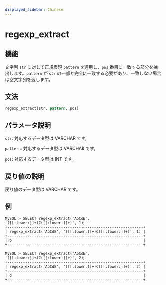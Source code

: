 ```yaml
---
displayed_sidebar: Chinese
---
```


# regexp_extract

## 機能

文字列 `str` に対して正規表現 `pattern` を適用し、`pos` 番目に一致する部分を抽出します。`pattern` が `str` の一部と完全に一致する必要があり、一致しない場合は空文字列を返します。

## 文法

```Haskell
regexp_extract(str, pattern, pos)
```

## パラメータ説明

`str`: 対応するデータ型は VARCHAR です。

`pattern`: 対応するデータ型は VARCHAR です。

`pos`: 対応するデータ型は INT です。

## 戻り値の説明

戻り値のデータ型は VARCHAR です。

## 例

```Plain Text
MySQL > SELECT regexp_extract('AbCdE', '([[:lower:]]+)C([[:lower:]]+)', 1);
+-------------------------------------------------------------+
| regexp_extract('AbCdE', '([[:lower:]]+)C([[:lower:]]+)', 1) |
+-------------------------------------------------------------+
| b                                                           |
+-------------------------------------------------------------+

MySQL > SELECT regexp_extract('AbCdE', '([[:lower:]]+)C([[:lower:]]+)', 2);
+-------------------------------------------------------------+
| regexp_extract('AbCdE', '([[:lower:]]+)C([[:lower:]]+)', 2) |
+-------------------------------------------------------------+
| d                                                           |
+-------------------------------------------------------------+
```
